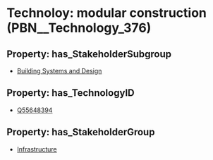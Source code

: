# Technoloy: __modular construction__ (PBN__Technology_376)

## Property: has_StakeholderSubgroup

* [Building Systems and Design](PBN__TechSubgroup_89)

## Property: has_TechnologyID

* [Q55648394](Q55648394)

## Property: has_StakeholderGroup

* [Infrastructure](PBN__TechGroup_4)

